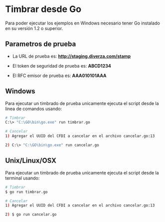 # Timbrar desde Go

Para poder ejecutar los ejemplos en Windows necesario tener Go instalado en su versión 1.2 o superior.

## Parametros de prueba

- La URL de prueba es: **http://staging.diverza.com/stamp**

- El token de seguridad de prueba es: **ABCD1234**

- El RFC emisor de prueba es: **AAA010101AAA**

## Windows
Para ejecutar un timbrado de prueba unicamente ejecuta el script desde la linea de comandos usando:

```sh
# Timbrar
C:\> "C:\GO\bin\go.exe" run timbrar.go

# Cancelar
1) Agregar el UUID del CFDI a cancelar en el archivo cancelar.go:13

2) C:\> "C:\GO\bin\go.exe" run cancelar.go
```

## Unix/Linux/OSX
Para ejecutar un timbrado de prueba unicamente ejecuta el script desde la terminal usando:

```sh
# Timbrar
$ go run timbrar.go

# Cancelar
1) Agregar el UUID del CFDI a cancelar en el archivo cancelar.go:13

2) $ go run cancelar.go
```